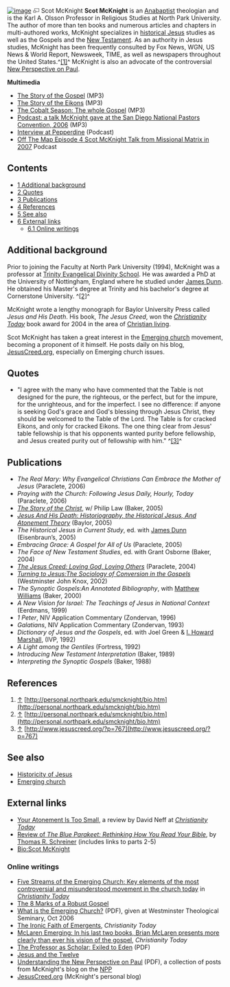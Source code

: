 [![image](images/0/01/McKnight.jpg)](http://www.theopedia.com/File:McKnight.jpg)
[![image](data:image/png;base64,iVBORw0KGgoAAAANSUhEUgAAAA8AAAALCAAAAACFLIiAAAAAAnRSTlMA/1uRIrUAAABPSURBVAjXY/j///+5vXDwjAHIr26ZAgXZe8H8a/+hoIcw/9nevdVL9+79DuPvzQYZFPUezu8BMZLXgkExnD8HAu6hqv//n+HZVjD4DuUDAKlChD3fj6aPAAAAAElFTkSuQmCC)](http://www.theopedia.com/File:McKnight.jpg "Enlarge")
Scot McKnight
**Scot McKnight** is an [Anabaptist](Anabaptist "Anabaptist")
theologian and is the Karl A. Olsson Professor in Religious Studies
at North Park University. The author of more than ten books and
numerous articles and chapters in multi-authored works, McKnight
specializes in
[historical Jesus](Historical_Jesus "Historical Jesus") studies as
well as the Gospels and the
[New Testament](New_Testament "New Testament"). As an authority in
Jesus studies, McKnight has been frequently consulted by Fox News,
WGN, US News & World Report, Newsweek, TIME, as well as newspapers
throughout the United States.^[[1]](#note-0)^ McKnight is also an
advocate of the controversial
[New Perspective on Paul](New_Perspective_on_Paul "New Perspective on Paul").

**Multimedia**

-   [The Story of the Gospel](http://media.gospelcom.net/iv/gfm/07/mcknight-070308.mp3)
    (MP3)
-   [The Story of the Eikons](http://media.gospelcom.net/iv/gfm/07/mcknight-070306.mp3)
    (MP3)
-   [The Cobalt Season: The whole Gospel](http://media.libsyn.com/media/emergent/ep-2007-07-03-McKnight.mp3)
    (MP3)
-   [Podcast: a talk McKnight gave at the San Diego National Pastors Convention, 2006](http://emergent-us.typepad.com/podcasts/files/emergent_podcast_008.mp3)
    (MP3)
-   [Interview at Pepperdine](http://www.pepperdine.edu/pepperdinepeople/podcasts/)
    (Podcast)
-   [Off The Map Episode 4 Scot McKnight Talk from Missional Matrix in 2007](http://phobos.apple.com/WebObjects/MZStore.woa/wa/viewPodcast?id=286366987)
    Podcast

## Contents

-   [1 Additional background](#Additional_background)
-   [2 Quotes](#Quotes)
-   [3 Publications](#Publications)
-   [4 References](#References)
-   [5 See also](#See_also)
-   [6 External links](#External_links)
    -   [6.1 Online writings](#Online_writings)


## Additional background

Prior to joining the Faculty at North Park University (1994),
McKnight was a professor at
[Trinity Evangelical Divinity School](Trinity_Evangelical_Divinity_School "Trinity Evangelical Divinity School").
He was awarded a PhD at the University of Nottingham, England where
he studied under [James Dunn](James_Dunn "James Dunn"). He obtained
his Master's degree at Trinity and his bachelor's degree at
Cornerstone University. ^[[2]](#note-1)^

McKnight wrote a lengthy monograph for Baylor University Press
called *Jesus and His Death*. His book, *The Jesus Creed*, won the
*[Christianity Today](Christianity_Today "Christianity Today")*
book award for 2004 in the area of
[Christian living](Christian_living "Christian living").

Scot McKnight has taken a great interest in the
[Emerging church](Emerging_church "Emerging church") movement,
becoming a proponent of it himself. He posts daily on his blog,
[JesusCreed.org](http://www.jesuscreed.org), especially on Emerging
church issues.

## Quotes

-   "I agree with the many who have commented that the Table is not
    designed for the pure, the righteous, or the perfect, but for the
    impure, for the unrighteous, and for the imperfect. I see no
    difference: if anyone is seeking God's grace and God's blessing
    through Jesus Christ, they should be welcomed to the Table of the
    Lord. The Table is for cracked Eikons, and only for cracked Eikons.
    The one thing clear from Jesus' table fellowship is that his
    opponents wanted purity before fellowship, and Jesus created purity
    out of fellowship with him." ^[[3]](#note-2)^

## Publications

-   *The Real Mary: Why Evangelical Christians Can Embrace the Mother of Jesus*
    (Paraclete, 2006)
-   *Praying with the Church: Following Jesus Daily, Hourly, Today*
    (Paraclete, 2006)
-   *[The Story of the Christ](http://books.google.com/books?id=UlRbWI6C3lwC&printsec=frontcover#PPP5,M1)*,
    w/ Philip Law (Baker, 2005)
-   *[Jesus And His Death: Historiography, the Historical Jesus, And Atonement Theory](http://books.google.com/books?id=GLvGMplSO_sC&printsec=frontcover)*
    (Baylor, 2005)
-   *The Historical Jesus in Current Study*, ed. with
    [James Dunn](James_Dunn "James Dunn") (Eisenbraun’s, 2005)
-   *Embracing Grace: A Gospel for All of Us* (Paraclete, 2005)
-   *The Face of New Testament Studies*, ed. with Grant Osborne
    (Baker, 2004)
-   *[The Jesus Creed: Loving God, Loving Others](http://books.google.com/books?id=Rp3jo6km2DYC&printsec=frontcover)*
    (Paraclete, 2004)
-   *[Turning to Jesus:The Sociology of Conversion in the Gospels](http://books.google.com/books?id=0dYeFEqwOIQC&printsec=frontcover)*
    (Westminster John Knox, 2002)
-   *The Synoptic Gospels:An Annotated Bibliography*, with
    [Matthew Williams](Matthew_Williams "Matthew Williams") (Baker,
    2000)
-   *A New Vision for Israel: The Teachings of Jesus in National Context*
    (Eerdmans, 1999)
-   *1 Peter*, NIV Application Commentary (Zondervan, 1996)
-   *Galatians*, NIV Application Commentary (Zondervan, 1993)
-   *Dictionary of Jesus and the Gospels*, ed. with Joel Green &
    [I. Howard Marshall](I._Howard_Marshall "I. Howard Marshall"),
    (IVP, 1992)
-   *A Light among the Gentiles* (Fortress, 1992)
-   *Introducing New Testament Interpretation* (Baker, 1989)
-   *Interpreting the Synoptic Gospels* (Baker, 1988)

## References

1.  [↑](#ref-0)
    [http://personal.northpark.edu/smcknight/bio.htm](http://personal.northpark.edu/smcknight/bio.htm)
2.  [↑](#ref-1)
    [http://personal.northpark.edu/smcknight/bio.htm](http://personal.northpark.edu/smcknight/bio.htm)
3.  [↑](#ref-2)
    [http://www.jesuscreed.org/?p=767](http://www.jesuscreed.org/?p=767)

## See also

-   [Historicity of Jesus](Historicity_of_Jesus "Historicity of Jesus")
-   [Emerging church](Emerging_church "Emerging church")

## External links

-   [Your Atonement Is Too Small](http://www.christianitytoday.com/ct/2008/may/27.69.html),
    a review by David Neff at
    *[Christianity Today](Christianity_Today "Christianity Today")*
-   [Review of *The Blue Parakeet: Rethinking How You Read Your Bible*](http://www.cbmw.org/Blog/Posts/A-Review-of-McKnight-s-The-Blue-Parakeet-Part-I),
    by [Thomas R. Schreiner](Thomas_R._Schreiner "Thomas R. Schreiner")
    (includes links to parts 2-5)
-   [Bio:Scot McKnight](http://blog.beliefnet.com/jesuscreed/bio-scot-mcknight.html)

### Online writings

-   [Five Streams of the Emerging Church: Key elements of the most controversial and misunderstood movement in the church today](http://www.christianitytoday.com/ct/2007/february/11.35.html)
    in *[Christianity Today](Christianity_Today "Christianity Today")*
-   [The 8 Marks of a Robust Gospel](http://www.christianvisionproject.com/2008/03/the_8_marks_of_a_robust_gospel.html)
-   [What is the Emerging Church?](http://www.vanguardchurch.com/mck_ec.pdf)
    (PDF), given at Westminster Theological Seminary, Oct 2006
-   [The Ironic Faith of Emergents](http://www.christianitytoday.com/ct/2008/september/39.62.html),
    *Christianity Today*
-   [McLaren Emerging: In his last two books, Brian McLaren presents more clearly than ever his vision of the gospel](http://www.christianitytoday.com/ct/article_print.html?id=59862),
    *Christianity Today*
-   [The Professor as Scholar: Exiled to Eden](http://www.vanguardchurch.com/the_professor_as_scholar_by_scot_mcknight.pdf)
    (PDF)
-   [Jesus and the Twelve](http://www.bible.org/page.asp?page_id=129)
-   [Understanding the New Perspective on Paul](http://www.vanguardchurch.com/mcknight_npp.pdf)
    (PDF), a collection of posts from McKnight's blog on the
    [NPP](NPP "NPP")
-   [JesusCreed.org](http://blog.beliefnet.com/jesuscreed/)
    (McKnight's personal blog)



